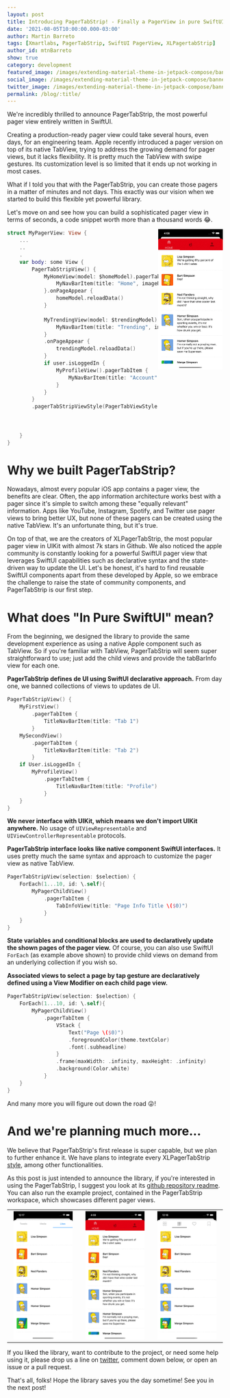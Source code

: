 ```yaml
---
layout: post
title: Introducing PagerTabStrip! - Finally a PagerView in pure SwiftUI
date: '2021-08-05T10:00:00.000-03:00'
author: Martin Barreto
tags: [Xmartlabs, PagerTabStrip, SwiftUI PagerView, XLPagertabStrip]
author_id: mtnBarreto
show: true
category: development
featured_image: /images/extending-material-theme-in-jetpack-compose/banner.jpeg
social_image: /images/extending-material-theme-in-jetpack-compose/banner_social.jpeg
twitter_image: /images/extending-material-theme-in-jetpack-compose/banner_twitter.jpeg
permalink: /blog/:title/
---
```


We're incredibly thrilled to announce PagerTabStrip, the most powerful pager view entirely written in SwiftUI.

Creating a production-ready pager view could take several hours, even days, for an engineering team. Apple recently introduced a pager version on top of its native TabView, trying to address the growing demand for pager views, but it lacks flexibility. It is pretty much the TabView with swipe gestures. Its customization level is so limited that it ends up not working in most cases.

What if I told you that with the PagerTabStrip, you can create those pagers in a matter of minutes and not days. This exactly was our vision when we started to build this flexible yet powerful library.

Let's move on and see how you can build a sophisticated pager view in terms of seconds, a code snippet worth more than a thousand words 😂.

<img align="right" width="30%" src="/images/pager-swiftui/LogOutExample.gif"/>

```swift
struct MyPagerView: View {
	...
	..
	.
	var body: some View {
        PagerTabStripView() {
            MyHomeView(model: $homeModel).pagerTabItem {
                MyNavBarItem(title: "Home", imageName: "home")
            }.onPageAppear {
                homeModel.reloadData()
            }

            MyTrendingView(model: $trendingModel).pagerTabItem {
                MyNavBarItem(title: "Trending", imageName: "trending")
            }
            .onPageAppear {
                trendingModel.reloadData()
            }
            if user.isLoggedIn {
                MyProfileView().pagerTabItem {
                    MyNavBarItem(title: "Account", imageName: "account")
                }
            }
        }
        .pagerTabStripViewStyle(PagerTabViewStyle(tabItemSpacing: 0,
                                                  tabItemHeight: 70,
                                                  indicatorBarHeight: 7,
                                                  indicatorBarColor: selectedColor))
    }
}
```

# Why we built PagerTabStrip?

Nowadays, almost every popular iOS app contains a pager view, the benefits are clear. Often, the app information architecture works best with a pager since it's simple to switch among these "equally relevant" information. Apps like YouTube, Instagram, Spotify, and Twitter use pager views to bring better UX, but none of these pagers can be created using the native TabView. It's an unfortunate thing, but it's true.

On top of that, we are the creators of XLPagerTabStrip, the most popular pager view in UIKit with almost 7k stars in Github. We also noticed the apple community is constantly looking for a powerful SwiftUI pager view that leverages SwiftUI capabilities such as declarative syntax and the state-driven way to update the UI. Let's be honest, it's hard to find reusable SwiftUI components apart from these developed by Apple, so we embrace the challenge to raise the state of community components, and PagerTabStrip is our first step.

# What does "In Pure SwiftUI" mean?

From the beginning, we designed the library to provide the same development experience as using a native Apple component such as TabView. So if you're familiar with TabView, PagerTabStrip will seem super straightforward to use; just add the child views and provide the tabBarInfo view for each one.

**PagerTabStrip defines de UI using SwiftUI declarative approach.** From day one, we banned collections of views to updates de UI.

```swift
PagerTabStripView() {
    MyFirstView()
        .pagerTabItem {
            TitleNavBarItem(title: "Tab 1")
        }
    MySecondView()
        .pagerTabItem {
            TitleNavBarItem(title: "Tab 2")
        }
    if User.isLoggedIn {
        MyProfileView()
            .pagerTabItem {
                TitleNavBarItem(title: "Profile")
            }
    }
}
```

**We never interface with UIKit, which means we don't import UIKit anywhere.** No usage of `UIViewRepresentable` and `UIViewControllerRepresentable` protocols.

**PagerTabStrip interface looks like native component SwiftUI interfaces.** It uses pretty much the same syntax and approach to customize the pager view as native TabView.

```swift
PagerTabStripView(selection: $selection) {
    ForEach(1...10, id: \.self){
        MyPagerChildView()
            .pagerTabItem {
                TabInfoView(title: "Page Info Title \($0)")
            }
    }
}
```

**State variables and conditional blocks are used to declaratively update the shown pages of the pager view.** Of course, you can also use SwiftUI `ForEach` (as example above shown) to provide child views on demand from an underlying collection if you wish so.

**Associated views to select a page by tap gesture are declaratively defined using a View Modifier on each child page view.**

```swift
PagerTabStripView(selection: $selection) {
    ForEach(1...10, id: \.self){
        MyPagerChildView()
            .pagerTabItem {
                VStack {
                    Text("Page \($0)")
                    .foregroundColor(theme.textColor)
                    .font(.subheadline)
                }
                .frame(maxWidth: .infinity, maxHeight: .infinity)
                .background(Color.white)
            }
    }
}
```


And many more you will figure out down the road 😜! 


# And we're planning much more...

We believe that PagerTabStrip's first release is super capable, but we plan to further enhance it. We have plans to integrate every XLPagerTabStrip [style](https://github.com/xmartlabs/XLPagerTabStrip#pager-types), among other functionalities.

As this post is just intended to announce the library, if you're interested in using the PagerTabStrip, I suggest you look at its [github repository readme]. You can also run the example project, contained in the PagerTabStrip workspace, which showcases different pager views.

<table>
  <tr>
    <th><img src="/images/pager-swiftui/twitterStyleExample.gif" width="90%"/></th>
		<th><img src="/images/pager-swiftui/LogOutExample.gif" width="90%"/></th>
    <th><img src="/images/pager-swiftui/instagramStyleExample.gif" width="90%"/></th>
  </tr>
</table>

If you liked the library, want to contribute to the project, or need some help using it, please drop us a line on [twitter], comment down below, or open an issue or a pull request.

That's all, folks! Hope the library saves you the day sometime! See you in the next post!

[github repository readme]: https://github.com/xmartlabs/PagerTabStrip
[twitter]: https://twitter.com/xmartlabs
